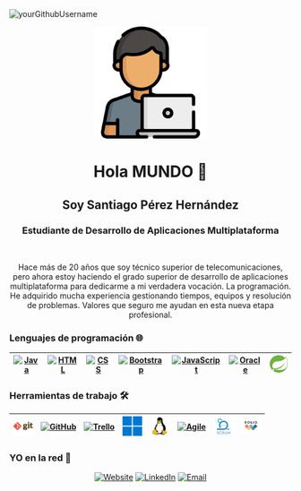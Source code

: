 <img src="https://komarev.com/ghpvc/?username=SPHYdebbuger" alt="yourGithubUsername" />
<p align="center">
 <img width="200px" src="https://github.com/SPHYdebugger/SPHYdebugger/blob/main/programador.png">
<h1 align="center"> Hola MUNDO 👋</h1>
<h2 align="center"> Soy Santiago Pérez Hernández</h2>
<h3 align="center">Estudiante de Desarrollo de Aplicaciones Multiplataforma</h3>
</p>
<br>
<p align="center">
Hace más de 20 años que soy técnico superior de telecomunicaciones, pero ahora estoy haciendo el grado superior de desarrollo de aplicaciones multiplataforma para dedicarme a mi verdadera vocación. La programación.
<br>
He adquirido mucha experiencia gestionando tiempos, equipos y resolución de problemas. Valores que seguro me ayudan en esta nueva etapa profesional.
</p>

### Lenguajes de programación 🌐

| [<img src="https://github.com/SPHYdebugger/SPHYdebugger/assets/125799476/5fbf199d-8840-450b-aa8a-d9f215eeb373" alt="Java" width="35">](https://www.java.com/) | [<img src="https://github.com/SPHYdebugger/SPHYdebugger/assets/125799476/7017834c-4c47-4dbb-b013-83323c209586" alt="HTML" width="35">](https://developer.mozilla.org/en-US/docs/Web/HTML)  | [<img src="https://github.com/SPHYdebugger/SPHYdebugger/assets/125799476/4844e6d8-4e0b-4c34-bf64-fb1ce75a4abf" alt="CSS" width="35">](https://developer.mozilla.org/en-US/docs/Web/CSS)  |  [<img src="https://github.com/SPHYdebugger/SPHYdebugger/assets/125799476/69e5a875-49b8-40d4-88dd-433733e66ec8" alt="Bootstrap" width="35">](https://getbootstrap.com/) |  [<img src="https://github.com/SPHYdebugger/SPHYdebugger/assets/125799476/bab29708-14a1-468b-8ebf-06d307468d00" alt="JavaScript" width="35">](https://developer.mozilla.org/en-US/docs/Web/JavaScript) | [<img src="https://github.com/SPHYdebugger/SPHYdebugger/assets/125799476/b6206b2a-64fb-4e63-9ec9-68c622def54a" alt="Oracle" width="35">](https://www.oracle.com/) | [<img src="https://github.com/SPHYdebugger/SPHYdebugger/blob/main/spring-2.svg" width="35">](https://spring.io/)
|---|---|---|---|---|---|---|


### Herramientas de trabajo 🛠️

| [<img src="https://raw.githubusercontent.com/github/explore/80688e429a7d4ef2fca1e82350fe8e3517d3494d/topics/git/git.png" alt="Git" width="35">](https://git-scm.com/) |  [<img src="https://github.githubassets.com/images/modules/logos_page/GitHub-Mark.png" alt="GitHub" width="35">](https://github.com/) | [<img src="https://cdn-icons-png.flaticon.com/128/7131/7131117.png" alt="Trello" width="35">](https://trello.com/) | [<img src="https://raw.githubusercontent.com/github/explore/80688e429a7d4ef2fca1e82350fe8e3517d3494d/topics/windows/windows.png" alt="Windows" width="35">](https://www.microsoft.com/windows/) | [<img src="https://raw.githubusercontent.com/github/explore/80688e429a7d4ef2fca1e82350fe8e3517d3494d/topics/linux/linux.png" alt="Linux" width="35">](https://www.linux.org/)  |  [<img src="https://cdn-icons-png.flaticon.com/128/10435/10435128.png" alt="Agile" width="35">](https://www.agilealliance.org/) | [<img src="https://github.com/SPHYdebugger/SPHYdebugger/blob/main/SCRUM.png" alt="Scrum" width="35">](https://www.agilealliance.org/) | [<img src="https://github.com/SPHYdebugger/SPHYdebugger/blob/main/solid.png" alt="SOLID" width="35">]([https://es.wikipedia.org/wiki/SOLID) | 
|---|---|---|---|---|---|---|---|

### YO en la red 👤		

<p align="center">
<a href="https://sphydebugger.github.io/" target="blank"><img alt="Website" src="https://img.shields.io/badge/Website-SphyWEB-blue?style=flat&logo=google-chrome"></a>
<a href="https://www.linkedin.com/in/santiagoperezhernandez/" target="blank"><img alt="LinkedIn" src="https://img.shields.io/badge/LinkedIn-SPHY-blue?style=flat&logo=linkedin"></a>
<a href="mailto:yourEmail@gmail.com"><img alt="Email" src="https://img.shields.io/badge/Email-santiagoperez.developer@gmail.com-blue?style=flat&logo=gmail"></a>
</p>


